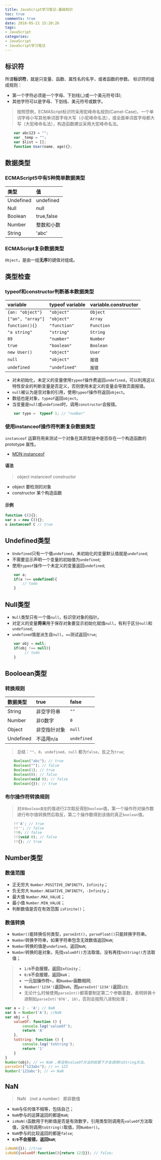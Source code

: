 ```yaml
---
title: JavaScript学习笔记-基础知识
toc: true
comments: true
date: 2018-05-21 15:20:26
tags:
- JavaScript
categories:
- JavaScript
- JavaScript学习笔记
---
```


## 标识符
所谓**标识符**，就是只变量、函数、属性名的名字，或者函数的参数。
标识符的组成规则：
 * 第一个字符必须是一个字母、下划线(_)或一个美元符号($);
 * 其他字符可以是字母、下划线、美元符号或数字。

> 按照惯例，ECMAScript标识符采用驼峰命名规则(Camel-Case)，一个单词字母小写其他单词首字母大写（小驼峰命名法），或全面单词首字母都大写（大驼峰命名法），构造函数建议采用大驼峰命名法。

```js
    var abc123 = "";
    var _temp = "";
    var $list = [];
    function User(name, age){};
````

## 数据类型
### ECMAScript5中有5种简单数据类型
|类型|值|
|:---|:----|
|Undefined  |  undefined|
|Null| null |
|Boolean| true,false|
|Number| 整数和小数|
|String| 'abc'|

### ECMAScript复杂数据类型
`Object`，是由一组**无序**的键值对组成。

## 类型检查
### typeof和constructor判断基本数据类型
| variable | typeof variable | variable.constructor |
|:---|:----|:----|
|`{an: "object"}`| `"object"` | `Object` |
|`["an", "array"]`| `"object"` | `Array` |
|`function(){}`| `"function"` | `Function` |
|`"a string"`| `"string"` | `String` |
|`89`| `"number"` | `Number` |
|`true`| `"boolean"` | `Boolean` |
|`new User()`| `"object"` | `User` |
|`null`| `"object"` | `报错` |
|`undefined`| `"undefined"` | `报错` |

* 对未初始化，未定义的变量使用`typeof`操作费返回`undefined`，可以利用这以特性安全的判断变量是否定义，否则使用未定义的变量会导致页面报错。
* `null`被认为是空对象的引用，使用`typeof`操作符返回`object`。
* 数组也是对象，`typeof`返回`object`。
* 当变量是`null`或`undefined`时，调用`constructor`会报错。

```js
    var type =  typeof 1; // "number"
```

### 使用instanceof操作符判断复杂数据类型
`instanceof` 运算符用来测试一个对象在其原型链中是否存在一个构造函数的 prototype 属性。
* [MDN instanceof](https://developer.mozilla.org/zh-CN/docs/Web/JavaScript/Reference/Operators/instanceof)

#### 语法
> object instanceof constructor
* object 要检测的对象
* constructor 某个构造函数

#### 示例
```js
function C(){};
var o = new C(){};
o instanceof C // true
```

## Undefined类型
* `Undefined`只有一个值`undefined`，未初始化的变量默认值就是`undefined`;
* 不需要显示声明一个变量的初始值为`undefined`;
* 使用`typeof`操作一个未定义的变量返回`undefined`;

```js
    var a;
    if(a !== undefined){
        // todo
    }
```

## Null类型
* `Null`类型只有一个值`null`，标识空对象的指针。
* 对定义的变量**将来**用于保存对象要显示初始化赋值`null`，有利于区分`null`和`undefined`;
* `undefined`值是派生自`null`，`==`测试返回`true`;

```js
    var obj = null;
    if(obj !== null){
         // todo
    }
```

## Booloean类型
### 转换规则
|数据类型|true|false|
|:--|:--|:--|
|String|非空字符串|`""`|
|Number|非0数字|`0`|
|Object|非空指针对象|`null`|
|Undefined|不适用n/a|`undefined`|
> 总结：`""`、`0`、`undefined`、`null` 都为`false`，反之为`true`;
```js
    Boolean("abc"); // true
    Boolean(""); // false
    Boolean(1); // true
    Boolean(0); // false
    Boolean(void 0); // false
    Boolean({}); // true
```
### 布尔操作符转换规则
> 对`非Boolean类型`的值进行2次取反得到`boolean`值，第一个操作符对操作数进行布尔值转换然后取反，第二个操作数得到该值的真正`boolean`值。
```js
    !!'A'; // true
    !!''; // false
    !!0; // false
    !!(void 0); // false
    !!{}; // true
```

## Number类型
### 数值范围
* 正无穷大 `Number.POSITIVE_INFINITY`，`Infinity`；
* 负无穷大 `Number.NEGATIVE_INFINITY`，`-Infinity`；
* 最大值 `Number.MAX_VALUE`；
* 最小值 `Number.MIN_VALUE`；
* 判断数值是否在有效范围 `isFinite()`；
### 数值转换
* `Number()`能转换任何类型，`parseInt()`，`parseFloat()`只能转换字符串。
* `Number`转换字符串，如果字符串包含无效数值返回`NaN`;
* `Number`转换的值是`undefined`，返回`NaN`;
* `Number`转换的是对象，先找`valueOf()`方法取值，没有再找`toString()`方法取值；

> * **`1/0`不会报错，返回`Infinity`**；
> * **`0/0`不会报错，返回`NaN`**；
> * **一元加操作符`+`，和`Number`函数相同**;
> * **`Number('123A')`返回`NaN`，而`parseInt('123A')`返回`123`**;
> * 无论什么时候使用`parseInt()`都需要制定第二个参数基数，表明转换十进制如`parseInt('076', 10)`，否则会按照八进制处理；

```js
var a = 2 - 'A'; // NaN
var b = Number('A'); //NaN
var obj = {
    valueOf: function () {
        console.log('valueOf');
        return 'A'
    },
    toString: function () {
        console.log('toString');
        return '1'
    }
}
Number(obj); // => NaN ,再没有valueOf方法的前提下才会调用toString方法。
parseInt("123abc"); // => 123
Number('123abc'); // => NaN
```

## NaN
> NaN （not a number） 即非数值

* `NaN`与任何值不相等，包括自己；
* `NaN`参与的运算返回的都是`NaN`;
* `isNaN()`函数用于判断值是否是有效数字，引用类型则调用先`valueOf`方法取值，没有则调用`toString()`取值，同`Number()`。
* `NaN`参与的比较返回的都是`false`;
* **`0/0`不会报错，返回`NaN`**;

```js
isNaN({}); //true
isNaN({valueOf:function(){return 123}}); // false;
```


















